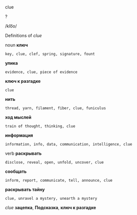 clue

?

/klo͞o/

Definitions of _clue_

noun
**ключ**

    key, clue, clef, spring, signature, fount
**улика**

    evidence, clue, piece of evidence
**ключ к разгадке**

    clue
**нить**

    thread, yarn, filament, fiber, clue, funiculus
**ход мыслей**

    train of thought, thinking, clue
**информация**

    information, info, data, communication, intelligence, clue

verb
**раскрывать**

    disclose, reveal, open, unfold, uncover, clue
**сообщать**

    inform, report, communicate, tell, announce, clue
**раскрывать тайну**

    clue, unravel a mystery, unearth a mystery

_clue_
**зацепка**, **Подсказка**, **ключ к разгадке**